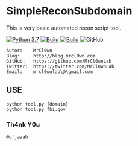 # SimpleReconSubdomain
This is very basic automated recon script tool.

[![Python 3.7](https://img.shields.io/badge/python-3.7-yellow.svg)](https://www.python.org/)
[![Build](https://img.shields.io/badge/Supported_OS-Linux-orange.svg)]()
[![Build](https://img.shields.io/badge/Supported_OS-Mac-orange.svg)]()
![GitHub](https://img.shields.io/github/license/MrCl0wnLab/SenderMailgunPython?color=blue)
```
Autor:    MrCl0wn
Blog:     http://blog.mrcl0wn.com
GitHub:   https://github.com/MrCl0wnLab
Twitter:  https://twitter.com/MrCl0wnLab
Email:    mrcl0wnlab\@\gmail.com
```
## USE
```
python tool.py {domain}
python tool.py fbi.gov
```
### Th4nk Y0u
```
@ofjaaah
```
